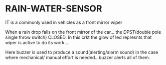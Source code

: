 # RAIN-WATER-SENSOR
IT is a commonly used in vehicles as a front mirror wiper 

When a rain drop falls on the  front mirror of the car... the DPST(double pole single throw switch) CLOSED.
In this crkt the glow of led represnts that wiper is active to do its work....

Here buzzer is used to produce a sound(alerting/alarm sound) in the case where mechanical/ manual effort is needed...buzzer alerts all of them.

